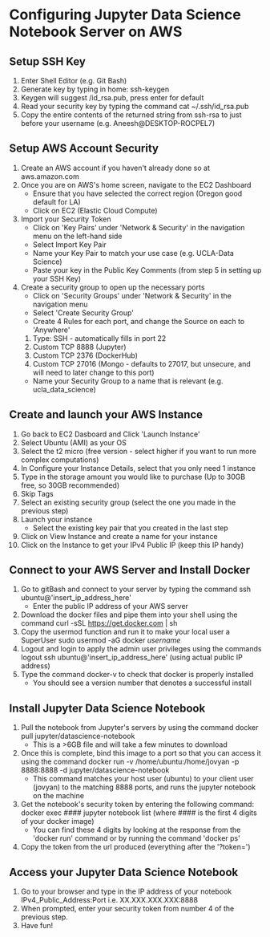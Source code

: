 # Configuring Jupyter Data Science Notebook Server on AWS

## Setup SSH Key
1. Enter Shell Editor (e.g. Git Bash)
2. Generate key by typing in home:
   ssh-keygen
3. Keygen will suggest /id_rsa.pub, press enter for default
4. Read your security key by typing the command
   cat ~/.ssh/id_rsa.pub
5. Copy the entire contents of the returned string from ssh-rsa to just before your username (e.g. Aneesh@DESKTOP-ROCPEL7)

## Setup AWS Account Security
1. Create an AWS account if you haven't already done so at
   aws.amazon.com
2. Once you are on AWS's home screen, navigate to the EC2 Dashboard
    - Ensure that you have selected the correct region (Oregon good default for LA)
    - Click on EC2 (Elastic Cloud Compute)
3. Import your Security Token
    - Click on 'Key Pairs' under 'Network & Security' in the navigation menu on the left-hand side
    - Select Import Key Pair
    - Name your Key Pair to match your use case (e.g. UCLA-Data Science)
    - Paste your key in the Public Key Comments (from step 5 in setting up your SSH Key)
4. Create a security group to open up the necessary ports
    - Click on 'Security Groups' under 'Network & Security' in the navigation menu
    - Select 'Create Security Group'
    - Create 4 Rules for each port, and change the Source on each to 'Anywhere'
     1.  Type: SSH - automatically fills in port 22
     2.  Custom TCP 8888 (Jupyter)
     3.  Custom TCP 2376 (DockerHub)
     4.  Custom TCP 27016 (Mongo - defaults to 27017, but unsecure, and will need to later change to this port)
    - Name your Security Group to a name that is relevant (e.g. ucla_data_science)

## Create and launch your AWS Instance
1. Go back to EC2 Dasboard and Click 'Launch Instance'
2. Select Ubuntu (AMI) as your OS
3. Select the t2 micro (free version - select higher if you want to run more complex computations)
4. In Configure your Instance Details, select that you only need 1 instance
5. Type in the storage amount you would like to purchase (Up to 30GB free, so 30GB recommended)
6. Skip Tags
7. Select an existing security group (select the one you made in the previous step)
8. Launch your instance
    - Select the existing key pair that you created in the last step
9. Click on View Instance and create a name for your instance
10. Click on the Instance to get your IPv4 Public IP (keep this IP handy)

## Connect to your AWS Server and Install Docker
1. Go to gitBash and connect to your server by typing the command
   ssh ubuntu@'insert_ip_address_here'
     - Enter the public IP address of your AWS server
2. Download the docker files and pipe them into your shell using the command
   curl -sSL https://get.docker.com | sh
3. Copy the usermod function and run it to make your local user a SuperUser
   sudo usermod -aG docker *username*
4. Logout and login to apply the admin user privileges using the commands
   logout
   ssh ubuntu@'insert_ip_address_here' (using actual public IP address)
5. Type the command docker-v to check that docker is properly installed
     - You should see a version number that denotes a successful install

## Install Jupyter Data Science Notebook
1. Pull the notebook from Jupyter's servers by using the command
   docker pull jupyter/datascience-notebook
     - This is a >6GB file and will take a few minutes to download
2. Once this is complete, bind this image to a port so that you can access it using the command
   docker run -v /home/ubuntu:/home/jovyan -p 8888:8888 -d jupyter/datascience-notebook
      - This command matches your host user (ubuntu) to your client user (jovyan) to the matching 8888 ports, and runs the jupyter notebook on the machine
3. Get the notebook's security token by entering the following command:
   docker exec #### jupyter notebook list (where #### is the first 4 digits of your docker image)
     - You can find these 4 digits by looking at the response from the 'docker run' command or by running the command 'docker ps'
4. Copy the token from the url produced (everything after the '?token=')

## Access your Jupyter Data Science Notebook
1. Go to your browser and type in the IP address of your notebook
   IPv4_Public_Address:Port
   i.e. XX.XXX.XXX.XXX:8888
2. When prompted, enter your security token from number 4 of the previous step.
3. Have fun!
